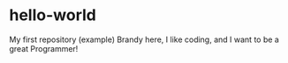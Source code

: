 # hello-world
My first repository (example)
Brandy here, I like coding, and I want to be a great Programmer!
